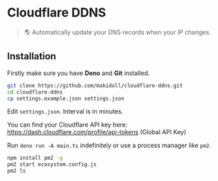 # Cloudflare DDNS

> 🌎 Automatically update your DNS records when your IP changes.

## Installation

Firstly make sure you have **Deno** and **Git** installed.

```bash
git clone https://github.com/makidoll/cloudflare-ddns.git
cd cloudflare-ddns
cp settings.example.json settings.json
```

Edit `settings.json`. Interval is in minutes.

You can find your Cloudflare API key here: https://dash.cloudflare.com/profile/api-tokens (Global API Key)

Run `deno run -A main.ts` indefinitely or use a process manager like `pm2`.

```bash
npm install pm2 -g
pm2 start ecosystem.config.js
pm2 ls
```

